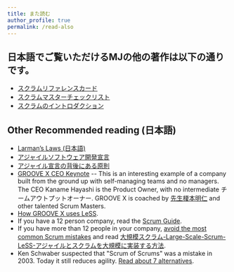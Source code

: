 ```yaml
---
title: また読む
author_profile: true
permalink: /read-also
---
```


## 日本語でご覧いただけるMJの他の著作は以下の通りです。
* [スクラムリファレンスカード](http://scrumreferencecard.com/ScrumReferenceCard-jp.pdf)
* [スクラムマスターチェックリスト](http://scrummasterchecklist.org/pdf/Scrum-Master-Checklist-jp.pdf)
* [スクラムのイントロダクション](https://docs.google.com/document/d/e/2PACX-1vTyD9f0SBwHN9b8uAU5kTD6YxqePN2Cdbux-6hCpTu-mx9_zfhQjIkB8ojogdIBEw_ozpsV4YWh7UrH/pub)

## Other Recommended reading (日本語)

* [Larman’s Laws (日本語)](https://seattlescrum.com/larmans-laws-jp/)
* [アジャイルソフトウェア開発宣言](http://agilemanifesto.org/iso/ja/manifesto.html)
* [アジャイル宣言の背後にある原則](http://agilemanifesto.org/iso/ja/principles.html)
* [GROOVE X CEO Keynote](https://www.agilejapan.org/2019/session/keynote-03_GROOVE.pdf) -- This is an interesting example of a company built from the ground up with self-managing teams and no managers.  The CEO Kaname Hayashi is the Product Owner, with no intermediate チームアウトプットオーナー.  GROOVE X is coached by [先生榎本明仁](https://www.odd-e.jp/ja/team_02/) and other talented Scrum Masters.
* [How GROOVE X uses LeSS](https://www.agilejapan.org/2019/session/east1-1_GXSM.pdf).
* If you have a 12 person company, read the [Scrum Guide](https://www.scrumguides.org/docs/scrumguide/v2017/2017-Scrum-Guide-Japanese.pdf).
* If you have more than 12 people in your company, [avoid the most common Scrum mistakes](/downloads/Why-Scrum-Isnt-Making-Your-Company-Very-Agile-jp.pdf) and read [大規模スクラム-Large-Scale-Scrum-LeSS-アジャイルとスクラムを大規模に実装する方法](https://www.amazon.co.jp/大規模スクラム-Large-Scale-Scrum-LeSS-アジャイルとスクラムを大規模に実装する方法/dp/462130366X/).
* Ken Schwaber suspected that "Scrum of Scrums" was a mistake in 2003. Today it still reduces agility.  [Read about 7 alternatives](https://less.works/jp/less/framework/coordination-and-integration.html).

